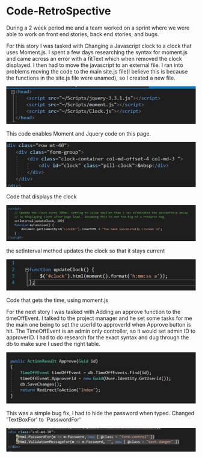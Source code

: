 # Code-RetroSpective
During a 2 week period me and a team worked on a sprint where we were able to work on front end stories, back end stories, and bugs.

For this story I was tasked with Changing a Javascript clock to a clock that uses Moment.js. I spent a few days researching the syntax for moment.js and came across an error with a fitText which when removed the clock displayed. I then had to move the javascript to an external file. I ran into problems moving the code to the main site.js file(I believe this is because the functions in the site.js file were unamed), so I created a new file.

![moment script](https://github.com/Addaku/Code-RetroSpective/blob/master/Code_1.PNG)

This code enables Moment and Jquery code on this page.


![Html display](https://github.com/Addaku/Code-RetroSpective/blob/master/Code_2.PNG)

Code that displays the clock


![Update clock](https://github.com/Addaku/Code-RetroSpective/blob/master/Code_4.PNG)

the setInterval method updates the clock so that it stays current


![moment clock](https://github.com/Addaku/Code-RetroSpective/blob/master/Code_6.PNG)

Code that gets the time, using moment.js

For the next story I was tasked with Adding an approve function to the timeOffEvent. I talked to the project manager and he set some tasks for me the main one being to set the userId to approverId when Approve button is hit. The TimeOffEvent is an admin only controller, so it would set admin ID to approverID. I had to do research for the exact syntax and dug through the db to make sure I used the right table.

![UserId to approverId](https://github.com/Addaku/Code-RetroSpective/blob/master/Code_5.PNG)


This was a simple bug fix, I had to hide the password when typed. Changed 'TextBoxFor' to 'PasswordFor'

![Hide password](https://github.com/Addaku/Code-RetroSpective/blob/master/Code_3.PNG)
